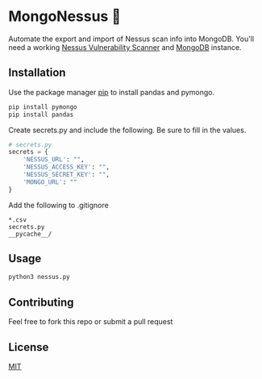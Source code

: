 # MongoNessus :leaves:
Automate the export and import of Nessus scan info into MongoDB. You'll need a working [Nessus Vulnerability Scanner](https://www.tenable.com/) and [MongoDB](https://www.mongodb.com/) instance.


## Installation

Use the package manager [pip](https://pip.pypa.io/en/stable/) to install pandas and pymongo.

```bash
pip install pymongo
pip install pandas
```

Create secrets.py and include the following. Be sure to fill in the values.
```python
# secrets.py
secrets = {
    'NESSUS_URL': "",
    'NESSUS_ACCESS_KEY': "",
    'NESSUS_SECRET_KEY': "",
    'MONGO_URL': ""
}
```
Add the following to .gitignore
```
*.csv
secrets.py
__pycache__/
```
## Usage

```bash
python3 nessus.py
```
## Contributing
Feel free to fork this repo or submit a pull request
## License
[MIT](LICENSE)
